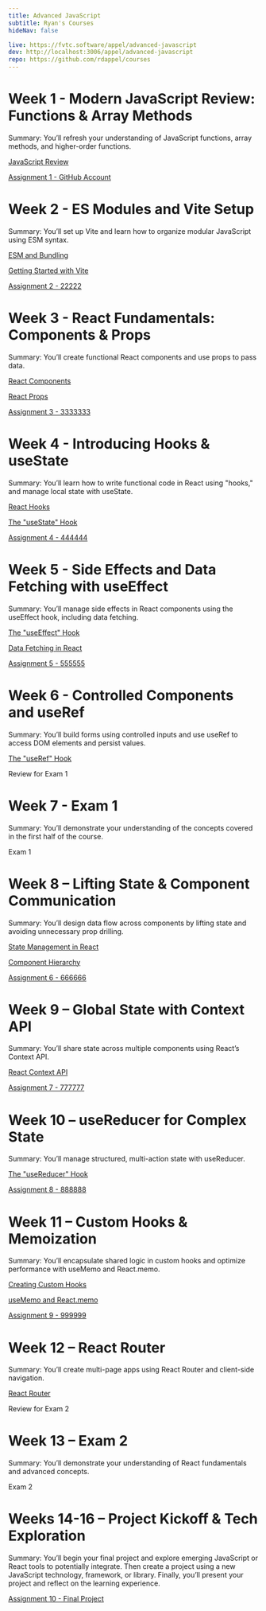 ```yaml
---
title: Advanced JavaScript
subtitle: Ryan's Courses
hideNav: false

live: https://fvtc.software/appel/advanced-javascript
dev: http://localhost:3006/appel/advanced-javascript
repo: https://github.com/rdappel/courses
---
```


# Week 1 - Modern JavaScript Review: Functions & Array Methods

Summary: You’ll refresh your understanding of JavaScript functions, array methods, and higher-order functions.

[JavaScript Review](/appel/advanced-javascript/javascript-review)

[Assignment 1 - GitHub Account](/appel/advanced-javascript/assignments/github-account)

# Week 2 - ES Modules and Vite Setup

Summary: You’ll set up Vite and learn how to organize modular JavaScript using ESM syntax.

[ESM and Bundling](/appel/advanced-javascript/esm-and-bundling)

[Getting Started with Vite](/appel/advanced-javascript/getting-started-with-vite)

[Assignment 2 - 22222](/appel/advanced-javascript/assignments/22222)

# Week 3 - React Fundamentals: Components & Props

Summary: You’ll create functional React components and use props to pass data.

[React Components](/appel/advanced-javascript/components)

[React Props](/appel/advanced-javascript/props)

[Assignment 3 - 3333333](/appel/advanced-javascript/assignments/3333333)

# Week 4 - Introducing Hooks & useState

Summary: You’ll learn how to write functional code in React using "hooks," and manage local state with useState.

[React Hooks](/appel/advanced-javascript/hooks)

[The "useState" Hook](/appel/advanced-javascript/usestate)

[Assignment 4 - 444444](/appel/advanced-javascript/assignments/444444)

# Week 5 - Side Effects and Data Fetching with useEffect

Summary: You’ll manage side effects in React components using the useEffect hook, including data fetching.

[The "useEffect" Hook](/appel/advanced-javascript/useeffect)

[Data Fetching in React](/appel/advanced-javascript/data-fetching)

[Assignment 5 - 555555](/appel/advanced-javascript/assignments/555555)

# Week 6 - Controlled Components and useRef

Summary: You’ll build forms using controlled inputs and use useRef to access DOM elements and persist values.

[The "useRef" Hook](/appel/advanced-javascript/useref)

Review for Exam 1

# Week 7 - Exam 1

Summary: You’ll demonstrate your understanding of the concepts covered in the first half of the course.

Exam 1

# Week 8 – Lifting State & Component Communication

Summary: You’ll design data flow across components by lifting state and avoiding unnecessary prop drilling.

[State Management in React](/appel/advanced-javascript/state-management)

[Component Hierarchy](/appel/advanced-javascript/component-hierarchy)

[Assignment 6 - 666666](/appel/advanced-javascript/assignments/666666)

# Week 9 – Global State with Context API

Summary: You’ll share state across multiple components using React’s Context API.

[React Context API](/appel/advanced-javascript/context-api)

[Assignment 7 - 777777](/appel/advanced-javascript/assignments/777777)

# Week 10 – useReducer for Complex State

Summary: You’ll manage structured, multi-action state with useReducer.

[The "useReducer" Hook](/appel/advanced-javascript/usereducer)

[Assignment 8 - 888888](/appel/advanced-javascript/assignments/888888)

# Week 11 – Custom Hooks & Memoization

Summary: You’ll encapsulate shared logic in custom hooks and optimize performance with useMemo and React.memo.

[Creating Custom Hooks](/appel/advanced-javascript/custom-hooks)

[useMemo and React.memo](/appel/advanced-javascript/usememo-and-react-memo)

[Assignment 9 - 999999](/appel/advanced-javascript/assignments/999999)

# Week 12 – React Router

Summary: You’ll create multi-page apps using React Router and client-side navigation.

[React Router](/appel/advanced-javascript/react-router)

Review for Exam 2

# Week 13 – Exam 2

Summary: You’ll demonstrate your understanding of React fundamentals and advanced concepts.

Exam 2

# Weeks 14-16 – Project Kickoff & Tech Exploration

Summary: You’ll begin your final project and explore emerging JavaScript or React tools to potentially integrate. Then create a project using a new JavaScript technology, framework, or library. Finally, you’ll present your project and reflect on the learning experience.

[Assignment 10 - Final Project](/appel/advanced-javascript/assignments/final-project)

